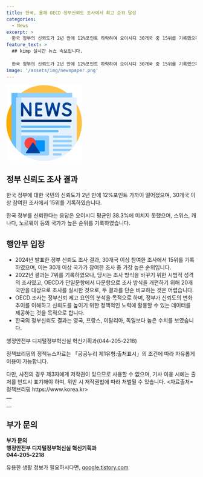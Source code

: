 ```yaml
---
title: 한국, 올해 OECD 정부신뢰도 조사에서 최고 순위 달성
categories:
  - News
excerpt: >
  한국 정부의 신뢰도가 2년 만에 12%포인트 하락하여 오이시디 30개국 중 15위를 기록했으며, OECD 조사는 정부의 신뢰도를 분석하고 정책적 노력에 활용 가능한 데이터를 제공하는 것을 목적으로 함. 이에 따라 행안부는 이번 결과를 통해 정부의 신뢰도를 높이기 위한 더 많은 노력이 필요하다는 점을 강조하고 있습니다. 영국, 프랑스, 이탈리아, 독일보다 한국의 정부신뢰도가 높은 결과도 나타나며, 자세한 내용은 행정안전부 디지털정부혁신실 혁신기획과로 문의 바랍니다.
feature_text: >
  ## kimp 실시간 뉴스 속보입니다.

  한국 정부의 신뢰도가 2년 만에 12%포인트 하락하여 오이시디 30개국 중 15위를 기록했으며, OECD 조사는 정부의 신뢰도를 분석하고 정책적 노력에 활용 가능한 데이터를 제공하는 것을 목적으로 함. 이에 따라 행안부는 이번 결과를 통해 정부의 신뢰도를 높이기 위한 더 많은 노력이 필요하다는 점을 강조하고 있습니다. 영국, 프랑스, 이탈리아, 독일보다 한국의 정부신뢰도가 높은 결과도 나타나며, 자세한 내용은 행정안전부 디지털정부혁신실 혁신기획과로 문의 바랍니다.
image: '/assets/img/newspaper.png'
---
```


<p><img src="/assets/img/newspaper.png" alt="kimplant 속보" /></p>

<h2 data-ke-size="size26">정부 신뢰도 조사 결과</h2>

<p data-ke-size="size16">한국 정부에 대한 국민의 신뢰도가 2년 만에 12%포인트 가까이 떨어졌으며, 30개국 이상 참여한 조사에서 15위를 기록하였습니다.</p>

<p data-ke-size="size16">한국 정부를 신뢰한다는 응답은 오이시디 평균인 38.3%에 미치지 못했으며, 스위스, 캐나다, 노르웨이 등의 국가가 높은 순위를 기록하였습니다.</p>

<h2 data-ke-size="size26">행안부 입장</h2>

<ul>
  <li>2024년 발표한 정부 신뢰도 조사 결과, 30개국 이상 참여한 조사에서 15위를 기록하였으며, 이는 30개 이상 국가가 참여한 조사 중 가장 높은 순위입니다.</li>
  <li>2022년 결과는 7위를 기록하였으나, 당시는 조사 방식을 바꾸기 위한 시범적 성격의 조사였고, OECD가 단일문항에서 다문항으로 조사 방식을 개편하기 위해 20개국만을 대상으로 조사를 실시한 것으로, 두 결과를 단순 비교하는 것은 어렵습니다.</li>
  <li>OECD 조사는 정부신뢰 제고 요인의 분석을 목적으로 하며, 정부가 신뢰도의 변화 추이를 이해하고 신뢰도를 높이기 위한 정책적인 노력에 활용할 수 있는 데이터를 제공하는 것을 목적으로 합니다.</li>
  <li>한국의 정부신뢰도 결과는 영국, 프랑스, 이탈리아, 독일보다 높은 수치를 보였습니다.</li>
</ul>

<p data-ke-size="size16">행정안전부 디지털정부혁신실 혁신기획과(044-205-2218)</p>

<p data-ke-size="size16">정책브리핑의 정책뉴스자료는 「공공누리 제1유형:출처표시」의 조건에 따라 자유롭게 이용이 가능합니다.</p>

<p data-ke-size="size16">다만, 사진의 경우 제3자에게 저작권이 있으므로 사용할 수 없으며, 기사 이용 시에는 출처를 반드시 표기해야 하며, 위반 시 저작권법에 따라 처벌될 수 있습니다. <자료출처=정책브리핑 https://www.korea.kr></p>

<table>
  <tr>
    <td style="text-align: center; height: 17px;"><b></b></td>
  </tr>
</table>

<h2 data-ke-size="size26">부가 문의</h2>

<p data-ke-size="size16"><b>부가 문의<br>행정안전부 디지털정부혁신실 혁신기획과<br>044-205-2218</b></p>

<p data-ke-size="size16"></p>
유용한 생활 정보가 필요하시다면, <a href="https://qoogle.tistory.com" rel="dofollow">qoogle.tistory.com</a>


